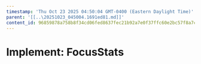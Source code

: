 ```yaml
---
timestamp: 'Thu Oct 23 2025 04:50:04 GMT-0400 (Eastern Daylight Time)'
parent: '[[..\20251023_045004.1691ed81.md]]'
content_id: 96859878a758b8f34cd06fed8637fec21b92a7e0f37ffc60e2bc57f8a7c6e198
---
```


# Implement: FocusStats
